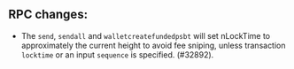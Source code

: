 RPC changes:
------------

- The `send`, `sendall` and `walletcreatefundedpsbt` will set nLockTime to
  approximately the current height to avoid fee sniping, unless transaction
  `locktime` or an input `sequence` is specified. (#32892).
